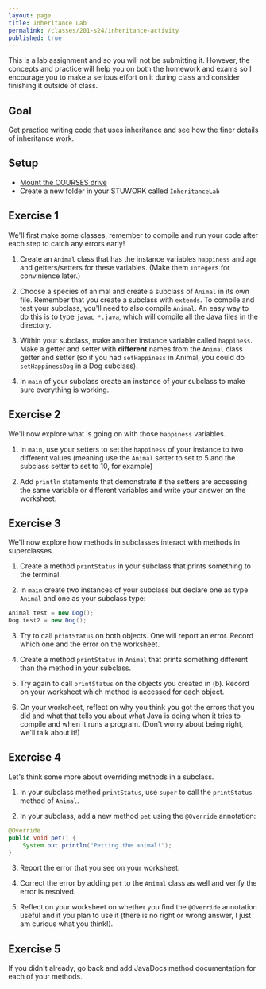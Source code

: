 ```yaml
---
layout: page
title: Inheritance Lab
permalink: /classes/201-s24/inheritance-activity
published: true
---
```


This is a lab assignment and so you will not be submitting it. However, the concepts and practice will help you on both the homework and exams so I encourage you to make a serious effort on it during class and consider finishing it outside of class.

## Goal
Get practice writing code that uses inheritance and see how the finer details of inheritance work.

## Setup
* [Mount the COURSES drive](getting-started)
* Create a new folder in your STUWORK called `InheritanceLab`

## Exercise 1
We'll first make some classes, remember to compile and run your code after each step to catch any errors early!

1. Create an `Animal` class that has the instance variables `happiness` and `age` and getters/setters for these variables. (Make them `Integer`s for convinience later.)

2. Choose a species of animal and create a subclass of `Animal` in its own file. Remember that you create a subclass with `extends`. To compile and test your subclass, you'll need to also compile `Animal`. An easy way to do this is to type `javac *.java`, which will compile all the Java files in the directory.

3. Within your subclass, make another instance variable called `happiness`. Make a getter and setter with **different** names from the `Animal` class getter and setter (so if you had `setHappiness` in Animal, you could do `setHappinessDog` in a Dog subclass).

4. In `main` of your subclass create an instance of your subclass to make sure everything is working.

## Exercise 2
We'll now explore what is going on with those `happiness` variables. 

1. In `main`, use your setters to set the `happiness` of your instance to two different values (meaning use the `Animal` setter to set to 5 and the subclass setter to set to 10, for example)

2. Add `println` statements that demonstrate if the setters are accessing the same variable or different variables and write your answer on the worksheet.

## Exercise 3
We'll now explore how methods in subclasses interact with methods in superclasses.

1. Create a method `printStatus` in your subclass that prints something to the terminal.

2. In `main` create two instances of your subclass but declare one as type `Animal` and one as your subclass type:

```java
Animal test = new Dog();
Dog test2 = new Dog();
```

3. Try to call `printStatus` on both objects. One will report an error. Record which one and the error on the worksheet.

4. Create a method `printStatus` in `Animal` that prints something different than the method in your subclass.

5. Try again to call `printStatus` on the objects you created in (b). Record on your worksheet which method is accessed for each object.

6. On your worksheet, reflect on why you think you got the errors that you did and what that tells you about what Java is doing when it tries to compile and when it runs a program. (Don't worry about being right, we'll talk about it!)

## Exercise 4
Let's think some more about overriding methods in a subclass.

1. In your subclass method `printStatus`, use `super` to call the `printStatus` method of `Animal`.

2. In your subclass, add a new method `pet` using the `@Override` annotation:

```java
@Override
public void pet() {
    System.out.println("Petting the animal!");
}
```

3. Report the error that you see on your worksheet.

4. Correct the error by adding `pet` to the `Animal` class as well and verify the error is resolved.

5. Reflect on your worksheet on whether you find the `@Override` annotation useful and if you plan to use it (there is no right or wrong answer, I just am curious what you think!). 

## Exercise 5
If you didn't already, go back and add JavaDocs method documentation for each of your methods.
